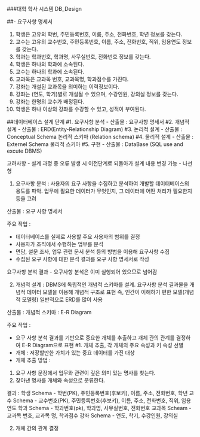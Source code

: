 ###대학 학사 시스템 DB_Design

##- 요구사항 명세서
1. 학생은 고유의 학번, 주민등록번호, 이름, 주소, 전화번호, 학년 정보를 갖는다.
2. 교수는 고유의 교수번호, 주민등록번호, 이름, 주소, 전화번호, 직위, 임용연도 정보를 갖는다.
3. 학과는 학과번호, 학과명, 사무실번호, 전화번호 정보를 갖는다.
4. 학생은 하나의 학과에 소속된다.
5. 교수는 하나의 학과에 소속된다.
6. 교과목은 교과목 번호, 교과목명, 학과점수를 가진다.
7. 강좌는 개설된 교과목을 의미하는 이력정보이다.
8. 강좌는 (연도, 학기)별로 개설될 수 있으며, 수강인원, 강의실 정보를 갖는다.
9. 강좌는 한명의 교수가 배정된다.
10. 학생은 하나 이상의 강좌를 수강할 수 있고, 성적이 부여된다.

##데이터베이스 설계 단계
#1. 요구사항 분석 - 산출물 : 요구사항 명세서
#2. 개념적 설계 - 산출물 : ERD(Entity-Relationship Diagram)
#3. 논리적 설계 - 산출물 : Conceptual Schema 논리적 스키마 (Relation schema)
#4. 물리적 설계 - 산출물 : Externel Schema 물리적 스키마
#5. 구현 - 산출물 : DataBase (SQL use and excute DBMS)

고려사항 - 설계 과정 중 오류 발생 시 이전단계로 되돌아가 설계 내용 변경 가능 - 나선형

1. 요구사항 분석 : 사용자의 요구 사항을 수집하고 분석하여 개발할 데이터베이스의 용도를 파악.
업무에 필요한 데이터가 무엇인지, 그 데이터에 어떤 처리가 필요한지 등을 고려

산출물 : 요구 사항 명세서

주요 작업 : 
- 데이터베이스를 실제로 사용할 주요 사용자의 범위를 결정
- 사용자가 조직에서 수행하는 업무를 분석
- 면담, 설문 조사, 업무 관련 문서 분석 등의 방법을 이용해 요구사항 수집
- 수집된 요구 사항에 대한 분석 결과를 요구 사항 명세서로 작성

요구사항 분석 결과 - 요구사항 분석은 이미 실행되어 있으므로 넘어감

2. 개념적 설계 : DBMS에 독립적인 개념적 스키마를 설계.
요구사항 분석 결과물을 개념적 데이터 모델을 이용해 개념적 구조로 표현 즉, 인간이 이해하기 편한 모델(개념적 모델링)
일반적으로 ERD를 많이 사용

산출물 : 개념적 스키마 : E-R Diagram

주요 작업 : 
- 요구 사항 분석 결과를 기반으로 중요한 개체를 추출하고 개체 관의 관계를 결정하여 E-R Diagram으로 표현
#1. 개체 추출, 각 개체의 주요 속성과 키 속성 선별
- 개체 : 저장할만한 가치가 있는 중요 데이터를 가진 대상
- 개체 추출 방법 : 
1. 요구 사항 문장에서 업무와 관련이 깊은 의미 있는 명사를 찾는다.
2. 찾아낸 명사를 개체와 속성으로 분류한다.

결과 : 
학생 Schema - 학번(PK), 주민등록번호(후보키), 이름, 주소, 전화번호, 학년
교수 Schema - 교수번호(PK), 주민등록번호(후보키), 이름, 주소, 전화번호, 직위, 임용연도
학과 Schema - 학과번호(pk), 학과명, 사무실번호, 전화번호
교과목 Scheam - 교과목 번호, 교과목 명, 학과점수
강좌 Schema - 연도, 학기, 수강인원, 강의실

2. 개체 간의 관계 결정


